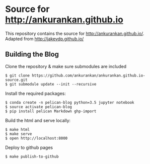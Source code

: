 # Source for http://ankurankan.github.io

This repository contains the source for http://ankurankan.github.io/. Adapted from http://jakevdp.github.io/

## Building the Blog

Clone the repository & make sure submodules are included

```
$ git clone https://github.com/ankurankan/ankurankan.github.io-source.git
$ git submodule update --init --recursive
```

Install the required packages:

```
$ conda create -n pelican-blog python=3.5 jupyter notebook
$ source activate pelican-blog
$ pip install pelican Markdown ghp-import
```

Build the html and serve locally:

```
$ make html
$ make serve
$ open http://localhost:8000
```

Deploy to github pages

```
$ make publish-to-github
```
